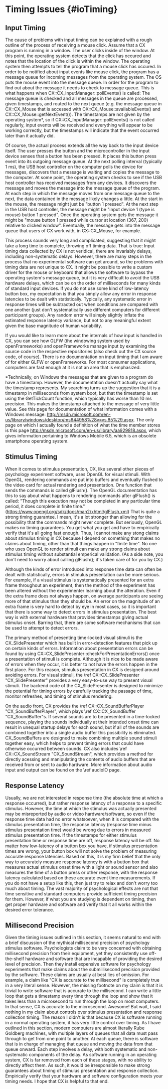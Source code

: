 Timing Issues {#ioTiming}
=============

Input Timing
------------
The cause of problems with input timing can be explained with a rough outline of the process of receiving a mouse click. Assume that a CX program is running in a window. The user clicks inside of the window. At this point, the operating system detects that the click has occured and notes that the location of the click is within the window. The operating system then attempts to tell the program that a mouse click has occured. In order to be notified about input events like mouse click, the program has a message queue for incoming messages from the operating system. The OS puts the mouse event into the message queue. In order for the program to find out about the message it needs to check to message queue. This is what happens when CX::CX_InputManager::pollEvents() is called: The message queue is checked and all messages in the queue are processed, given timestamps, and routed to the next queue (e.g. the message queue in CX::CX_Mouse that is accessed with CX::CX_Mouse::availableEvents() and CX::CX_Mouse::getNextEvent()). The timestamps are not given by the operating system*, so if CX::CX_InputManager::pollEvents() is not called regularly, input events will be received and everything will appear to be working correctly, but the timestamps will indicate that the event occurred later than it actually did.

Of course, the actual process extends all the way back to the input device itself. The user presses the button and the microcontroller in the input device senses that a button has been pressed. It places this button press event into its outgoing message queue. At the next polling interval (typically 1 ms), the USB host controller on the computer polls the device for messages, discovers that a message is waiting and copies the message to the computer. At some point, the operating system checks to see if the USB host controller has received messages from any devices. It discovers the message and moves the message into the message queue of the program. At each step in which the message moves from one message queue to the next, the data contained in the message likely changes a little. At the start in the mouse, the message might just be "button 1 pressed". At the next step in the USB host controller, the message might be "input device 1 (type is mouse) button 1 pressed". Once the operating system gets the message it might be "mouse button 1 pressed while cursor at location (367, 200) relative to clicked window". Eventually, the message gets into the message queue that users of CX work with, in CX::CX_Mouse, for example.

This process sounds very long and complicated, suggesting that it might take a long time to complete, throwing off timing data. That is true: Input timing data collected by CX is not veridical, there are invariably delays, including non-systematic delays. However, there are many steps in the process that no experimental software can get around, so the problems with timing data are not unique to CX. It might be possible to write a custom driver for the mouse or keyboard that allows the software to bypass the operating system's message queue, but it is very difficult to avoid the USB hardware delays, which can be on the order of milliseconds for many kinds of standard input devices. If you do not use some kind of low-latency button box, my expectation is that you simply allow any error in response latencies to be dealt with statistically. Typically, any systematic error in response times will be subtracted out when conditions are compared with one another (just don't systematically use different computers for different participant groups). Any random error will simply slightly inflate the estimated response latency variance, but not to any meaningful extent given the base magnitude of human variability. 

If you would like to learn more about the internals of how input is handled in CX, you can see how GLFW (the windowing system used by openFrameworks) and openFrameworks manage input by examining the source code in the respective repositories (also check out the CX source code, of course). There is no documentation on input timing that I am aware of for either GLFW or openFrameworks. For most consumer applications, computers are fast enough at it is not an area that is emphasized.

*Technically, on Windows the messages that are given to a program do have a timestamp. However, the documentation doesn't actually say what the timestamp represents. My searching turns up the suggestion that it is a timestamp in milliseconds from system boot, but that the timestamp is set using the GetTickCount function, which typically has worse than 10 ms precision. This makes the timestamp attached to the message of very little value. See this page for documentation of what information comes with a Windows message: http://msdn.microsoft.com/en-us/library/windows/desktop/ms644958%28v=vs.85%29.aspx. The only page on which I actually found a definition of what the time member stores is this page http://msdn.microsoft.com/en-us/library/aa929818.aspx, which gives information pertaining to Windows Mobile 6.5, which is an obsolete smartphone operating system.


Stimulus Timing
---------------
When it comes to stimulus presentation, CX, like several other pieces of psychology experiment software, uses OpenGL for visual stimuli. With OpenGL, rendering commands are put into buffers and eventually flushed to the video card for actual rendering and presentation. One function that sends the commands is called glFlush(). The OpenGL documentation has this to say about what happens to rendering commands after glFlush() is called: "Though this execution may not be completed in any particular time period, it does complete in finite time." (https://www.opengl.org/sdk/docs/man2/xhtml/glFlush.xml) That is quite a strong timing guarantee. I mean, it's a lot stronger than allowing for the possibility that the commands might never complete. But seriously, OpenGL makes no timing guarantees. You get what you get and have to empirically verify that it's all going fast enough. Thus, I cannot make any stong claims about stimulus timing in CX because I depend on something that makes no claims about timing, other than that things happen in "finite time". No one who uses OpenGL to render stimuli can make any strong claims about stimulus timing without substantial emperical validation. (As a side note, you don't need to worry about calling glFlush(); it's taken care of for you by CX.)

Although the kinds of error introduced into response time data can often be dealt with statistically, errors in stimulus presentation can be more serious. For example, if a visual stimulus is systematically presented for an extra frame throughout an experiment, then the method of the experiment has been altered without the experimenter learning about the alteration. Even if the extra frame does not always happen, on average participants are seeing more of that stimulus than they should be. An error on the magnitude of an extra frame is very hard to detect by eye in most cases, so it is important that there is some way to detect errors in stimulus presentation. The best way is with external hardware that provides timestamps giving actual stimulus onset. Barring that, there are some software mechanisms that can be used to attempt to detect errors.

The primary method of presenting time-locked visual stimuli is the CX_SlidePresenter which has built in error-detection features that pick up on certain kinds of errors. Information about presentation errors can be found by using CX::CX_SlidePresenter::checkForPresentationErrors() once a presentation of stimuli is complete.
Although it is nice to be made aware of errors when they occur, it is better to not have the errors happen in the first place. For this reason, stimulus presentation in CX is designed around avoiding errors. For visual stimuli, the \ref CX::CX_SlidePresenter "CX_SlidePresenter" provides a very easy-to-use way to present visual stimuli. The backend code of the CX_SlidePresenter is designed to minimize the potential for timing errors by carefully tracking the passage of time, monitor refreshes, and timing of stimulus rendering. 

On the audio front, CX provides the \ref CX::CX_SoundBufferPlayer "CX_SoundBufferPlayer", which plays \ref CX::CX_SoundBuffer "CX_SoundBuffer"s. If several sounds are to be presented in a time-locked sequence, playing the sounds individually at their intended onset time can result in unequal startup delays for each sound, but if all of the sounds are combined together into a single audio buffer this possibility is eliminated. CX_SoundBuffers are designed to make combining multiple sound stimuli together easy, which helps to prevent timing errors that could have otherwise occurred between sounds. CX also includes \ref CX::CX_SoundStream "CX_SoundStream", which provides a method for directly acessing and manipulating the contents of audio buffers that are received from or sent to audio hardware. More information about audio input and output can be found on the \ref audioIO page.


Response Latency
----------------

Usually, we are not interested in response time (the absolute time at which a response occurred), but rather response latency of a response to a specific stimulus. However, the time at which the stimulus was actually presented may be misreported by audio or video hardware/software, so even if the response time data had no error whatsoever, when it is compared with the stimulus presentation time, the response latency (response time minus stimulus presentation time) would be wrong due to errors in measured stimulus presentation time. If the timestamps for either stimulus presentation time or response time are off, response latency will be off. No matter how low-latency of a button box you have, if stimulus presentation times are wrong, your button box will not solve the problem of measuring accurate response latencies. Based on this, it is my firm belief that the only way to accurately measure response latency is with a button box that measures actual stimulus onset time with a light or sound sensor and also measures the time of a button press or other response, with the response latency calculated based on these accurate event time measurements. If you do not have a setup like this, then just try to relax and don't worry too much about timing. The vast majority of psychological effects are not that time sensitive and standard computers provide sufficient timing precision for them. However, if what you are studying is dependent on timing, then get proper hardware and software and verify that it all works within the desired error tolerance.


Millisecond Precision
---------------------

Given the timing issues outlined in this section, it seems natural to end with a brief discussion of the mythical millisecond precision of psychology stimulus software. Psychologists claim to be very concerned with obtaining millisecond precision from their equipment, yet they consistently use off-the-shelf hardware and software that are incapable of providing the desired level of precision. Then they install expensive software for psychology experiments that make claims about the submillisecond precision provided by the software. These claims are usually at best lies of omission. For example, a claim like "CX is accurate to the millisecond" is completely true in a very literal sense. However, the missing footnote on my claim is that it is trivial to write software that is accurate to the millisecond. I can write a little loop that gets a timestamp every time through the loop and show that it takes less than a microsecond to run through the loop on most computers. In that sense, CX is accurate to the microsecond. Awesome! But wait, I said nothing in my claim about controls over stimulus presentation and response collection timing. The reason I didn't is that because CX is software running in a normal operating system, it has very little control over timing. As I have outlined in this section, modern computers are almost literally Rube Goldberg machines, with multiple layers of queues that all data must pass through to get from one point to another. At each queue, there is software that is in charge of managing that queue and moving the data from that queue onward. Each step involves a delay, with both systematic and non-systematic components of the delay. As software running in an operating system, CX is far removed from each of these stages, with no ability to directly affect them. As such, it would be irresponsible to make strong guarantees about timing of stimulus presentation and response collection. Empirically verify that your hardware and software configuration meets your timing needs. I hope that CX is helpful to that end.

